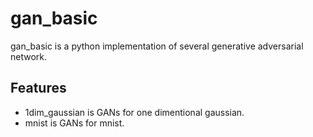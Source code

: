 # gan_basic
gan_basic is a python implementation of several generative adversarial network.

## Features
- 1dim_gaussian is GANs for one dimentional gaussian.
- mnist is GANs for mnist.
